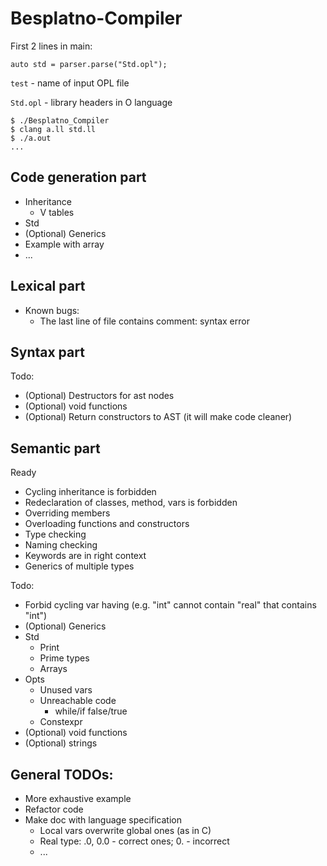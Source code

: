 # Besplatno-Compiler

First 2 lines in main:
```auto program = parser.parse("test");
auto std = parser.parse("Std.opl");
```
`test` - name of input OPL file

`Std.opl` - library headers in O language
```
$ ./Besplatno_Compiler 
$ clang a.ll std.ll
$ ./a.out
...
```
## Code generation part
* Inheritance 
  * V tables
* Std
* (Optional) Generics
* Example with array
* ...
## Lexical part
* Known bugs:
  * The last line of file contains comment: syntax error

## Syntax part
Todo:
* (Optional) Destructors for ast nodes
* (Optional) void functions
* (Optional) Return constructors to AST (it will make code cleaner)


## Semantic part
Ready
* Cycling inheritance is forbidden
* Redeclaration of classes, method, vars is forbidden
* Overriding members
* Overloading functions and constructors
* Type checking
* Naming checking
* Keywords are in right context
* Generics of multiple types

Todo:
* Forbid cycling var having (e.g. "int" cannot contain "real" that contains "int")
* (Optional) Generics
* Std
  * Print
  * Prime types
  * Arrays
* Opts 
  * Unused vars
  * Unreachable code
    * while/if false/true
  * Constexpr
* (Optional) void functions
* (Optional) strings

## General TODOs:
* More exhaustive example
* Refactor code
* Make doc with language specification 
  * Local vars overwrite global ones (as in C)
  * Real type: .0, 0.0 - correct ones; 0. - incorrect
  * ...

